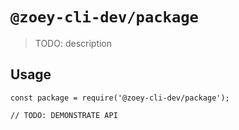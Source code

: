 # `@zoey-cli-dev/package`

> TODO: description

## Usage

```
const package = require('@zoey-cli-dev/package');

// TODO: DEMONSTRATE API
```
